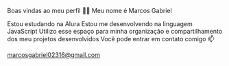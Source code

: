Boas vindas ao meu perfil 💙💙
Meu nome é Marcos Gabriel

Estou estudando na Alura
Estou me desenvolvendo na linguagem JavaScript
Utilizo esse espaço para minha organização e compartilhamento dos meu projetos desenvolvidos
Você pode entrar em contato comigo 📫

marcosgabriel02316@gmail.com

<!---
Marcosgabrieloliveira/Marcosgabrieloliveira is a ✨ special ✨ repository because its `README.md` (this file) appears on your GitHub profile.
You can click the Preview link to take a look at your changes.
--->
